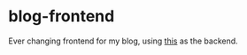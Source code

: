 # blog-frontend

Ever changing frontend for my blog, using [this](https://github.com/fgrhlm/blog-api)
as the backend.